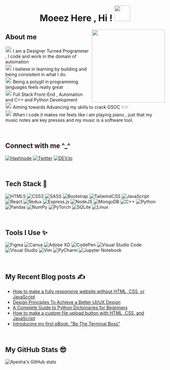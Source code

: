<!--
**AyeshaSahar/AyeshaSahar** is a ✨ _special_ ✨ repository because its `README.md` (this file) appears on your GitHub profile.

Here are some ideas to get you started:

- 🔭 I’m currently working on ...
- 🌱 I’m currently learning ...
- 👯 I’m looking to collaborate on ...
- 🤔 I’m looking for help with ...
- 💬 Ask me about ...
- 📫 How to reach me: ...
- 😄 Pronouns: ...
- ⚡ Fun fact: ...
-->
<h1 align="center">Moeez Here , Hi ! <img src="https://media.giphy.com/media/qgQUggAC3Pfv687qPC/giphy.gif" width="50"></h1>
<img align='right' src="https://media.giphy.com/media/xUA7bdpLxQhsSQdyog/giphy.gif" width="230">

## About me
<img height="20" src="https://giphy.com/gifs/night-programming-programmer-xUA7bdpLxQhsSQdyog"> I am a Designer Turned Programmer , I code and work in the domain of automation<br>
<img height="20" src="https://giphy.com/gifs/night-programming-programmer-xUA7bdpLxQhsSQdyog"> I believe in learning by building and being consistent in what I do. <br>
<img height="20" src="https://giphy.com/gifs/night-programming-programmer-xUA7bdpLxQhsSQdyog"> Being a polyglt in programming languages feels really great<br>
<img height="20" src="https://giphy.com/gifs/night-programming-programmer-xUA7bdpLxQhsSQdyog"> Full Stack Front-End , Automation and C++ and Python Development<br>
<img height="20" src="https://giphy.com/gifs/night-programming-programmer-xUA7bdpLxQhsSQdyog"> Aiming towards Advancing my skills to crack GSOC ✨✨<br>
<img height="20" src="https://giphy.com/gifs/night-programming-programmer-xUA7bdpLxQhsSQdyog"> When i code it makes me feels like i am playing piano , just that my music notes are key presses and my music is a software tool.

<br>

## Connect with me ^_^ 

[<img alt="Hashnode" src="https://img.shields.io/badge/Hashnode-2962FF?style=for-the-badge&logo=hashnode&logoColor=white" />](https://thecodingcompany.hashnode.dev/)
[<img alt="Twitter" src="https://img.shields.io/badge/Twitter-1DA1F2?style=for-the-badge&logo=twitter&logoColor=white" />](https://twitter.com/acecornball)
[<img alt="DEV.to" src="https://img.shields.io/badge/dev.to-0A0A0A?style=for-the-badge&logo=dev.to&logoColor=white" />](https://dev.to/iayeshasahar)

<br>

## Tech Stack 🚀
![HTML5](https://img.shields.io/badge/html5-%23E34F26.svg?style=for-the-badge&logo=html5&logoColor=white)
![CSS3](https://img.shields.io/badge/css3-%231572B6.svg?style=for-the-badge&logo=css3&logoColor=white)
![SASS](https://img.shields.io/badge/SASS-hotpink.svg?style=for-the-badge&logo=SASS&logoColor=white)
![Bootstrap](https://img.shields.io/badge/bootstrap-%23563D7C.svg?style=for-the-badge&logo=bootstrap&logoColor=white)
![TailwindCSS](https://img.shields.io/badge/tailwindcss-%2338B2AC.svg?style=for-the-badge&logo=tailwind-css&logoColor=white)
![JavaScript](https://img.shields.io/badge/javascript-%23323330.svg?style=for-the-badge&logo=javascript&logoColor=%23F7DF1E)
![React](https://img.shields.io/badge/react-%2320232a.svg?style=for-the-badge&logo=react&logoColor=%2361DAFB)
![Redux](https://img.shields.io/badge/redux-%23593d88.svg?style=for-the-badge&logo=redux&logoColor=white)
![Express.js](https://img.shields.io/badge/express.js-%23404d59.svg?style=for-the-badge&logo=express&logoColor=%2361DAFB)
![NodeJS](https://img.shields.io/badge/node.js-6DA55F?style=for-the-badge&logo=node.js&logoColor=white)
![MongoDB](https://img.shields.io/badge/MongoDB-%234ea94b.svg?style=for-the-badge&logo=mongodb&logoColor=white)
![C++](https://img.shields.io/badge/c++-%2300599C.svg?style=for-the-badge&logo=c%2B%2B&logoColor=white)
![Python](https://img.shields.io/badge/python-3670A0?style=for-the-badge&logo=python&logoColor=ffdd54)
![Pandas](https://img.shields.io/badge/pandas-%23150458.svg?style=for-the-badge&logo=pandas&logoColor=white)
![NumPy](https://img.shields.io/badge/numpy-%23013243.svg?style=for-the-badge&logo=numpy&logoColor=white)
![PyTorch](https://img.shields.io/badge/PyTorch-%23EE4C2C.svg?style=for-the-badge&logo=PyTorch&logoColor=white)
![SQLite](https://img.shields.io/badge/sqlite-%2307405e.svg?style=for-the-badge&logo=sqlite&logoColor=white)
![Linux](https://img.shields.io/badge/Linux-FCC624?style=for-the-badge&logo=linux&logoColor=black)

<br>

## Tools I Use ✨

![Figma](https://img.shields.io/badge/figma-%23F24E1E.svg?style=for-the-badge&logo=figma&logoColor=white)
![Canva](https://img.shields.io/badge/Canva-%2300C4CC.svg?style=for-the-badge&logo=Canva&logoColor=white)
![Adobe XD](https://img.shields.io/badge/Adobe%20XD-470137?style=for-the-badge&logo=Adobe%20XD&logoColor=#FF61F6)
![CodePen](https://img.shields.io/badge/CodePen-white?style=for-the-badge&logo=codepen&logoColor=black)
![Visual Studio Code](https://img.shields.io/badge/Visual%20Studio%20Code-0078d7.svg?style=for-the-badge&logo=visual-studio-code&logoColor=white)
![Visual Studio](https://img.shields.io/badge/Visual%20Studio-5C2D91.svg?style=for-the-badge&logo=visual-studio&logoColor=white)
![Vim](https://img.shields.io/badge/VIM-%2311AB00.svg?style=for-the-badge&logo=vim&logoColor=white)
![PyCharm](https://img.shields.io/badge/pycharm-143?style=for-the-badge&logo=pycharm&logoColor=black&color=black&labelColor=green)
![Jupyter Notebook](https://img.shields.io/badge/jupyter-%23FA0F00.svg?style=for-the-badge&logo=jupyter&logoColor=white)

<br>

## My Recent Blog posts ✍️

- [How to make a fully responsive website without HTML, CSS, or JavaScript](https://thecodingcompany.hashnode.dev/how-to-make-a-fully-responsive-website-without-html-css-or-javascript)
- [Design Principles To Achieve a Better UI/UX Design](https://thecodingcompany.hashnode.dev/design-principles-to-achieve-a-better-uiux-design)
- [A Complete Guide to Python Dictionaries for Beginners](https://thecodingcompany.hashnode.dev/a-complete-guide-to-python-dictionaries-for-beginners)
- [How to make a custom file upload button with HTML, CSS, and JavaScript](https://thecodingcompany.hashnode.dev/how-to-make-a-custom-file-upload-button-with-html-css-and-javascript)
- [Introducing my first eBook: "Be The Terminal Boss"](https://thecodingcompany.hashnode.dev/introducing-my-first-ebook-be-the-terminal-boss)

<br>

## My GitHub Stats 😎
![Ayesha's GitHub stats](https://github-readme-stats.vercel.app/api?username=AyeshaSahar&theme=cobalt&show_icons=true)
